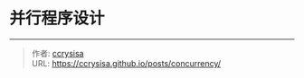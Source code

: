 # 并行程序设计


<!--more-->


---

> 作者: [ccrysisa](https://github.com/ccrysisa)  
> URL: https://ccrysisa.github.io/posts/concurrency/  

